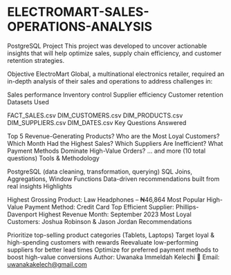# ELECTROMART-SALES-OPERATIONS-ANALYSIS
PostgreSQL Project
This project was developed to uncover actionable insights that will help optimize sales, supply chain efficiency, and customer retention strategies.

Objective ElectroMart Global, a multinational electronics retailer, required an in-depth analysis of their sales and operations to address challenges in:

Sales performance
Inventory control
Supplier efficiency
Customer retention
Datasets Used

FACT_SALES.csv
DIM_CUSTOMERS.csv
DIM_PRODUCTS.csv
DIM_SUPPLIERS.csv
DIM_DATES.csv
Key Questions Answered

Top 5 Revenue-Generating Products?
Who are the Most Loyal Customers?
Which Month Had the Highest Sales?
Which Suppliers Are Inefficient?
What Payment Methods Dominate High-Value Orders?
... and more (10 total questions)
Tools & Methodology

PostgreSQL (data cleaning, transformation, querying)
SQL Joins, Aggregations, Window Functions
Data-driven recommendations built from real insights
Highlights

Highest Grossing Product: Law Headphones – ₦46,864
Most Popular High-Value Payment Method: Credit Card
Top Efficient Supplier: Phillips-Davenport
Highest Revenue Month: September 2023
Most Loyal Customers: Joshua Robinson & Jason Jordan
Recommendations

Prioritize top-selling product categories (Tablets, Laptops)
Target loyal & high-spending customers with rewards
Reevaluate low-performing suppliers for better lead times
Optimize for preferred payment methods to boost high-value conversions
Author: Uwanaka Immeldah Kelechi
📧 Email: uwanakakelech@gmail.com
